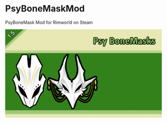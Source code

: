 # PsyBoneMaskMod
PsyBoneMask Mod for Rimworld on Steam

![alt text](https://github.com/josemg08/PsyBoneMaskMod/blob/main/About/Preview.png?raw=true)
